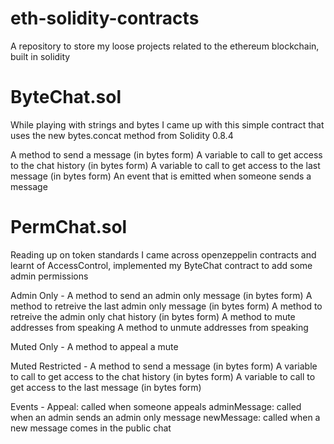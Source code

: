 # eth-solidity-contracts
A repository to store my loose projects related to the ethereum blockchain, built in solidity
# ByteChat.sol
While playing with strings and bytes I came up with this simple contract that uses the new bytes.concat method from Solidity 0.8.4


A method to send a message (in bytes form)
A variable to call to get access to the chat history (in bytes form)
A variable to call to get access to the last message (in bytes form)
An event that is emitted when someone sends a message 
# PermChat.sol
Reading up on token standards I came across openzeppelin contracts and learnt of AccessControl, implemented my ByteChat contract to add some admin permissions


Admin Only -
A method to send an admin only message (in bytes form)
A method to retreive the last admin only message (in bytes form)
A method to retreive the admin only chat history (in bytes form)
A method to mute addresses from speaking
A method to unmute addresses from speaking

Muted Only -
A method to appeal a mute

Muted Restricted -
A method to send a message (in bytes form)
A variable to call to get access to the chat history (in bytes form)
A variable to call to get access to the last message (in bytes form)

Events -
Appeal: called when someone appeals
adminMessage: called when an admin sends an admin only message
newMessage: called when a new message comes in the public chat

